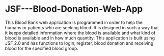 # JSF---Blood-Donation-Web-App
This Blood Bank web application is programmed in order to help the humans or patients who are seeking blood. It is designed in such a way that it keeps detailed information where the blood is available and what kind of blood is available and in how much quantity. 
This application is built using JSF 2.0 and has functions to login, register, blood donation and receiving blood for the specified blood group. 
